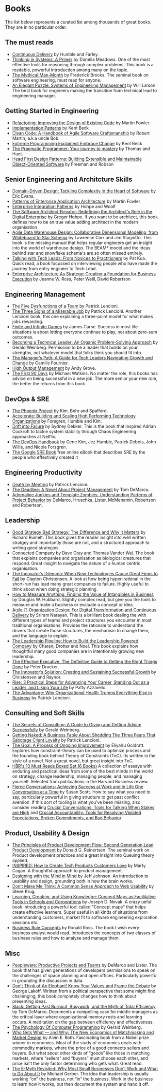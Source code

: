 
# Books

The list below represents a curated list among thousands of great books. They are in no particular order.

## The must reads
* [Continuous Delivery](https://www.amazon.com/Continuous-Delivery-Deployment-Automation-Addison-Wesley/dp/0321601912) by Humble and Farley. 
* [Thinking in Systems: A Primer](https://www.amazon.com/Thinking-Systems-Donella-H-Meadows/dp/1603580557) by Donella Meadows. One of the most effective tools for reasoning through complex problems. This book is a readable, powerful introduction among many on the topic.
* [The Mythical Man-Month](https://www.amazon.com/Mythical-Man-Month-Software-Engineering-Anniversary/dp/0201835959) by Frederick Brooks. The seminal book on software engineering, must read for anyone.
* [An Elegant Puzzle: Systems of Engineering Management](https://www.amazon.com/Elegant-Puzzle-Systems-Engineering-Management/dp/1732265186/) by Will Larson. The best book for engineers making the transition from technical lead to engineering manager.

## Getting Started in Engineering
* [Refactoring: Improving the Design of Existing Code](https://www.amazon.com.au/Refactoring-Martin-Fowler/dp/0134757599/) by Martin Fowler
* [Implementation Patterns](https://www.amazon.com.au/Implementation-Patterns-Kent-Beck/dp/0321413091/) by Kent Beck
* [Clean Code: A Handbook of Agile Software Craftsmanship](https://www.amazon.com.au/Clean-Code-Handbook-Software-Craftsmanship/dp/0132350882) by Robert Martin, a.k.a uncle Bob.
* [Extreme Programming Explained: Embrace Change](https://www.amazon.com.au/Extreme-Programming-Explained-Embrace-Change/dp/0321278658/) by Kent Beck
* [The Pragmatic Programmer: Your journey to mastery](https://www.amazon.com.au/Pragmatic-Programmer-special-David-Thomas/dp/0135957052/) by Thomas and Hunt.
* [Head First Design Patterns: Building Extensible and Maintainable Object-Oriented Software](https://www.amazon.com/Head-First-Design-Patterns-Object-Oriented/dp/149207800X/) by Freeman and Robson

## Senior Engineering and Architcture Skills
* [Domain-Driven Design: Tackling Complexity in the Heart of Software](https://www.amazon.com/Domain-Driven-Design-Tackling-Complexity-Software/dp/0321125215/) by Eric Evans.
* [Patterns of Enterprise Application Architecture](https://www.amazon.com/Patterns-Enterprise-Application-Architecture-Martin/dp/0321127420) by Martin Fowler
* [Enterprise Integration Patterns](https://www.amazon.com.au/Enterprise-Integration-Patterns-Designing-Deploying/dp/0321200683) by Hohpe and Woolf
* [The Software Architect Elevator: Redefining the Architect's Role in the Digital Enterprise](https://www.amazon.com/Software-Architect-Elevator-Redefining-Architects/dp/1492077542/) by Gregor Hohpe. If you want to be architect, this book defines how to be an true value adding architect in the modern organisation
* [Agile Data Warehouse Design: Collaborative Dimensional Modeling, from Whiteboard to Star Schema](https://www.amazon.com/Agile-Data-Warehouse-Design-Collaborative/dp/0956817203/) by Lawrence Corr and Jim Stagnitto. This book is the missing manual that helps regular engineers get an insight into the world of warehouse design. The BEAM* model and the ideas behind star and snowflake schema's are so often missed entirely. 
* [Talking with Tech Leads: From Novices to Practitioners](https://www.amazon.com/Talking-Tech-Leads-Novices-Practitioners/dp/150581748X) by Pat Kua. Quick read, a book focussed on interviewing people who have made the journey from entry engineer to Tech Lead.
* [Enterprise Architecture As Strategy: Creating a Foundation for Business Execution](https://www.amazon.com.au/Enterprise-Architecture-Strategy-Foundation-Execution/dp/1591398398/)
by Jeanne W. Ross, Peter Weill, David Robertson

## Engineering Management
*   [The Five Dysfunctions of a Team](https://www.amazon.com/Five-Dysfunctions-Team-Leadership-Fable/dp/0787960756/) by Patrick Lencioni.
*   [The Three Signs of a Miserable Job](https://www.amazon.com/Three-Signs-Miserable-Job/dp/8126552697/) by Patrick Lencioni. Another Lencioni book, this one explaining a three-point model for what makes jobs rewarding.
*   [Finite and Infinite Games](https://www.amazon.com/Finite-Infinite-Games-James-Carse-ebook/dp/B004W3FM4A/) by James Carse. Success in most life situations is about letting everyone continue to play, not about zero-sum outcomes. 
*   [Becoming a Technical Leader: An Organic Problem-Solving Approach](https://www.amazon.com/Becoming-Technical-Leader-Gerald-Weinberg-ebook/dp/B004J4VV3I/) by Gerald Weinberg. Permission to be a leader that builds on your strengths, not whatever model that folks think you should fit into.
*   [The Manager’s Path: A Guide for Tech Leaders Navigating Growth and Change](https://www.amazon.com/Managers-Path-Leaders-Navigating-Growth-ebook/dp/B06XP3GJ7F/) by Camille Fournier.
*   [High Output Management](https://www.amazon.com/High-Output-Management-Andrew-Grove-ebook/dp/B015VACHOK/) by Andy Grove.
*   [The First 90 Days](https://www.amazon.com/First-Days-Updated-Expanded-Strategies-ebook/dp/B00B6U63ZE/) by Michael Watkins. No matter the role, this books has advice on being successful in a new job. The more senior your new role, the better the returns from this book.


## DevOps & SRE
* [The Phoenix Project](https://www.amazon.com/Phoenix-Project-DevOps-Helping-Business-ebook/dp/B078Y98RG8/) by Kim, Behr and Spafford.
* [Accelerate: Building and Scaling High Performing Technology Organizations](https://www.amazon.com/Accelerate-Software-Performing-Technology-Organizations-ebook/dp/B07B9F83WM/) by Forsgren, Humble and Kim.
* [Drift into Failure](https://www.amazon.com/Drift-into-Failure-Sidney-Dekker/dp/1409422216) by Sydney Dekker. This is the book that inspired Adrian Cockroft to tackle system stability through Chaos Engineering approaches at Netflix. 
* [The DevOps Handbook](https://www.amazon.com/DevOps-Handbook-World-Class-Reliability-Organizations/dp/1950508404/) by Gene Kim, Jez Humble, Patrick Debois, John Willis, and Nicole Forsgren.
* [The Google SRE Book](https://sre.google/sre-book/table-of-contents/) free online eBook that describes SRE by the people who effectively created it

## Engineering Productivity
*   [Death by Meeting](https://www.amazon.com/Death-Meeting-Leadership-Business-Lencioni-ebook/dp/B008L03W7O/) by Patrick Lencioni.
*   [The Deadline: A Novel About Project Management](https://www.amazon.com/Deadline-Novel-About-Project-Management-ebook/dp/B006MN4RAS/) by Tom DeMarco.
*   [Adrenaline Junkies and Template Zombies: Understanding Patterns of Project Behavior](https://www.amazon.com/Adrenaline-Junkies-Template-Zombies-Understanding-ebook/dp/B00DY3KQHM/) by DeMarco, Hruschka, Lister, McMenamin, Robertson and Robertson.


## Leadership
* [Good Strategy Bad Strategy: The Difference and Why it Matters](https://www.amazon.com/Good-Strategy-Bad-Difference-Matters-ebook/dp/B004J4WKEC/) by Richard Rumelt. This book gives the reader insight into well written stratgey and importantly those are not, and a structured approach to writing good strategies.
* [Connected Company](https://www.amazon.com/Connected-Company-Dave-Gray/dp/1491919477/) by Dave Gray and Thomas Vander Wal. The book that explains companies and organisation as biological creatures that respond. Great insight to navigate the nature of a human centric organisation.
* [The Innovator’s Dilemma: When New Technologies Cause Great Firms to Fail](https://www.amazon.com/Innovators-Dilemma-Technologies-Management-Innovation-ebook/dp/B012BLTM6I/) by Clayton Christensen. A look at how being hyper-rational in the short-run has lead many great companies to failure. Highly useful to think about when doing strategic planning.
* [How to Measure Anything: Finding the Value of Intangibles in Business](https://www.amazon.com/How-Measure-Anything-Intangibles-Business/dp/1118539273) by Douglas W. Hubbard. Slightly complex read, but give you the tools to measure and make a business or evaluate a concept or idea. 
* [Agile IT Organization Design: For Digital Transformation and Continuous Delivery](https://www.amazon.com.au/Agile-Organization-Design-Transformation-Continuous/dp/0133903354) by Sriram Narayan. This is a brilliant book dealing the with different types of teams and project structures you encounter in most traditional organisations. Provides the rationale to understand the drivers that create those strcutures, the mechanism to change them, and the language to explain.
* [The Leadership Pipeline: How to Build the Leadership Powered Company](https://www.amazon.com/Leadership-Pipeline-Powered-Company-non-Franchise-ebook/dp/B004BA5776/) by Charan, Drotter and Noel. This book explains how thoughtful many good companies are in intentionally growing new leadership.
* [The Effective Executive: The Definitive Guide to Getting the Right Things Done](https://www.amazon.com/Effective-Executive-Definitive-Harperbusiness-Essentials-ebook/dp/B01F1WZGNC/) by Peter Drucker.
* [The Innovator’s Solution: Creating and Sustaining Successful Growth](https://www.amazon.com/Innovators-Solution-Creating-Sustaining-Successful-ebook/dp/B00E257S7C/) by Christensen and Raynor.
* [Rise: 3 Practical Steps for Advancing Your Career, Standing Out as a Leader, and Liking Your Life](https://www.amazon.com/Rise-Practical-Advancing-Career-Standing-ebook/dp/B005NKH84S/) by Patty Azzarello.
* [The Advantage: Why Organizational Health Trumps Everything Else in Business](https://www.amazon.com/Advantage-Enhanced-Organizational-Everything-Business-ebook/dp/B006ORWT3Y/) by Patrick Lencioni.


## Consulting and Soft Skills
* [The Secrets of Consulting: A Guide to Giving and Getting Advice Successfully](https://www.amazon.com/Secrets-Consulting-Giving-Getting-Successfully-ebook/dp/B004J35LHQ/) by Gerald Weinberg. 
* [Getting Naked: A Business Fable About Shedding The Three Fears That Sabotage Client Loyalty](https://www.amazon.com/Getting-Naked-Business-Shedding-Sabotage/dp/0787976393) by Patrick Lencioni.
* [The Goal: A Process of Ongoing Improvement](https://www.amazon.com/Goal-Process-Ongoing-Improvement-ebook/dp/B002LHRM2O/) by Eliyahu Goldratt. Explores how constraint-theory can be used to optimize process and the founding book behind Theory of Constraints (ToC). Its written in the style of a novel. Not a great novel, but great insight into ToC.
* [HBR's 10 Must Reads Boxed Set (6 Books)](https://www.amazon.com.au/HBRs-Must-Reads-Boxed-Books/dp/1422184056/) A collection of essays with enduring and practical ideas from some of the best minds in the world on strategy, change leadership, managing people, and managing yourself. Selected from publications in the Harvard Business review.
*   [Fierce Conversations: Achieving Success at Work and in Life One Conversation at a Time](https://www.amazon.com/Fierce-Conversations-Achieving-Success-Conversation-ebook/dp/B000P28V2M/) by Susan Scott. How to say what you need to say, particularly powerful in giving structure to get past conflict aversion. If this sort of tooling is what you've been missing, also consider reading [Crucial Conversations: Tools for Talking When Stakes are High](https://www.amazon.com.au/Crucial-Conversations-Tools-Talking-Stakes/dp/1260474186/) and [Crucial Accountability: Tools for Resolving Violated Expectations, Broken Commitments, and Bad Behavior](https://www.amazon.com.au/Crucial-Accountability-Resolving-Expectations-Commitments-ebook/dp/B00C4BDRW6)


## Product, Usability & Design
* [The Principles of Product Development Flow: Second Generation Lean Product Development](https://www.amazon.com.au/Principles-Product-Development-Flow-Generation/dp/1935401009/) by Donald G. Reinertsen. The seminal work on Product development practices and a great insight into Queuing theory applied.   
*   [INSPIRED: How to Create Tech Products Customers Love](https://www.amazon.com/INSPIRED-Create-Tech-Products-Customers-ebook/dp/B077NRB36N/) by Marty Cagan. A thoughtful approach to product management.
*   [Designing with the Mind in Mind](https://www.amazon.com/Designing-Mind-Second-Understanding-Guidelines/dp/0124079148/) by Jeff Johnson. An introduction to usability and design, grounding both in how the brain works. 
*   [Don’t Make Me Think: A Common Sense Approach to Web Usability](https://www.amazon.com.au/Crucial-Accountability-Paperback-Kerry-Patterson/dp/0071829318/) by Steve Krug.
* [Learning, Creating, and Using Knowledge: Concept Maps as Facilitative Tools in Schools and Corporations](https://www.amazon.com.au/Learning-Creating-Using-Knowledge-Facilitative/dp/0415991854/) by Joseph D. Novak. A crazy ueful book introducing a powerful tool called "Concept maps" that helps create effective learners. Super useful in all kinds of situations from understanding customers, market fit to software engineering exploration sessions etc. 
* [Business Rule Concepts](https://www.amazon.com.au/Business-Rule-Concepts-Ronald-Ross/dp/0941049140/) by Ronald Ross. The book I wish every business analyst would read. Introduces the concepts of two classes of business rules and how to analyse and manage them.

## Misc
*   [Peopleware: Productive Projects and Teams](https://www.amazon.com/Peopleware-Productive-Projects-Teams-3rd/dp/0321934113/ref=sr_1_1?s=books&ie=UTF8&qid=1532354245&sr=1-1&keywords=peopleware) by DeMarco and Lister. The book that has given generations of developers permissions to speak on the challenges of space planning and open offices. Particularly powerful in grounding the discussion in data.
*   [Don’t Think of An Elephant! Know Your Values and Frame the Debate](https://www.amazon.com/ALL-NEW-Dont-Think-Elephant-ebook/dp/B00NP9LHFA) by George Lakoff. Written from a political perspective that some might find challenging, this book completely changes how to think about presenting ideas. 
*   [Slack: Getting Past Burnout, Busywork, and the Myth of Total Efficiency](https://www.amazon.com/Slack-Getting-Burnout-Busywork-Efficiency-ebook/dp/B004SOVC2Y/) by Tom DeMarco. Documents a compelling case for middle managers as the critical layer where organizational memory rests and learning occurs. A meditation on the gap between efficiency and effectiveness.
*   [The Psychology Of Computer Programming](https://www.amazon.com/Psychology-Computer-Programming-Silver-Anniversary-ebook/dp/B004R9QACC/) by Gerald Weinberg.
* [Who Gets What ― and Why: The New Economics of Matchmaking and Market Design](https://www.amazon.com/Who-Gets-What-Why-Matchmaking/dp/0544705289/)  by Alvin E. Roth. Fascinating book from a Nobel prize winner in economics. Most of the study of economics deals with commodity markets, where the price of a good connects sellers and buyers. But what about other kinds of “goods” like those in matching markets, where “sellers” and “buyers” must choose each other, and price isn’t the only factor determining who gets what. Great read.
* [The E-Myth Revisited: Why Most Small Businesses Don’t Work and What to Do About It](https://www.amazon.com/Myth-Revisited-Small-Businesses-About-ebook/dp/B000RO9VJK/) by Michael Gerber. The idea that leadership is usually working “on” the business, not “in” the business. Work in the business to learn how it works, but then document the system and hand it off.